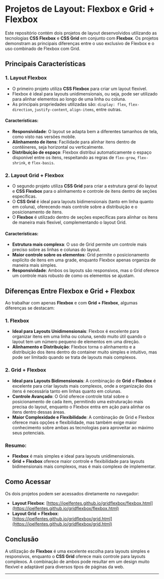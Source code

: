 # Projetos de Layout: Flexbox e Grid + Flexbox

Este repositório contém dois projetos de layout desenvolvidos utilizando as tecnologias **CSS Flexbox** e **CSS Grid** em conjunto com **Flexbox**. Os projetos demonstram as principais diferenças entre o uso exclusivo de Flexbox e o uso combinado de Flexbox com Grid.

## Principais Características

### 1. **Layout Flexbox**
- O primeiro projeto utiliza **CSS Flexbox** para criar um layout flexível.
- Flexbox é ideal para layouts unidimensionais, ou seja, pode ser utilizado para alinhar elementos ao longo de uma linha ou coluna.
- As principais propriedades utilizadas são: `display: flex`, `flex-direction`, `justify-content`, `align-items`, entre outras.

#### Características:
- **Responsividade**: O layout se adapta bem a diferentes tamanhos de tela, como visto nas versões mobile.
- **Alinhamento de itens**: Facilidade para alinhar itens dentro de contêineres, seja horizontal ou verticalmente.
- **Distribuição de espaço**: Flexbox distribui automaticamente o espaço disponível entre os itens, respeitando as regras de `flex-grow`, `flex-shrink`, e `flex-basis`.

### 2. **Layout Grid + Flexbox**
- O segundo projeto utiliza **CSS Grid** para criar a estrutura geral do layout e **CSS Flexbox** para o alinhamento e controle de itens dentro de seções específicas.
- O **CSS Grid** é ideal para layouts bidimensionais (tanto em linha quanto em coluna), oferecendo mais controle sobre a distribuição e o posicionamento de itens.
- O **Flexbox** é utilizado dentro de seções específicas para alinhar os itens de maneira mais flexível, complementando o layout Grid.

#### Características:
- **Estrutura mais complexa**: O uso de Grid permite um controle mais preciso sobre as linhas e colunas do layout.
- **Maior controle sobre os elementos**: Grid permite o posicionamento explícito de itens em uma grade, enquanto Flexbox apenas organiza de maneira mais simples.
- **Responsividade**: Ambos os layouts são responsivos, mas o Grid oferece um controle mais robusto de como os elementos se ajustam.

## Diferenças Entre Flexbox e Grid + Flexbox

Ao trabalhar com apenas **Flexbox** e com **Grid + Flexbox**, algumas diferenças se destacam:

### 1. **Flexbox**
- **Ideal para Layouts Unidimensionais**: Flexbox é excelente para organizar itens em uma linha ou coluna, sendo muito útil quando o layout tem um número pequeno de elementos em uma direção.
- **Alinhamento e Distribuição**: Flexbox torna o alinhamento e a distribuição dos itens dentro do container muito simples e intuitivo, mas pode ser limitado quando se trata de layouts mais complexos.

### 2. **Grid + Flexbox**
- **Ideal para Layouts Bidimensionais**: A combinação de **Grid** e **Flexbox** é excelente para criar layouts mais complexos, onde a organização dos itens é necessária tanto em linhas quanto em colunas.
- **Controle Avançado**: O Grid oferece controle total sobre o posicionamento de cada item, permitindo uma estruturação mais precisa do layout, enquanto o Flexbox entra em ação para alinhar os itens dentro dessas áreas.
- **Maior Complexidade e Flexibilidade**: A combinação de Grid e Flexbox oferece mais opções e flexibilidade, mas também exige maior conhecimento sobre ambas as tecnologias para aproveitar ao máximo seus potenciais.

### Resumo:
- **Flexbox** é mais simples e ideal para layouts unidimensionais.
- **Grid + Flexbox** oferece maior controle e flexibilidade para layouts bidimensionais mais complexos, mas é mais complexo de implementar.

## Como Acessar

Os dois projetos podem ser acessados diretamente no navegador:

- **Layout Flexbox**: [https://joelfentes.github.io/gridflexbox/flexbox.html](https://joelfentes.github.io/gridflexbox/flexbox.html)
- **Layout Grid + Flexbox**: [https://joelfentes.github.io/gridflexbox/grid.html](https://joelfentes.github.io/gridflexbox/grid.html)

## Conclusão

A utilização de **Flexbox** é uma excelente escolha para layouts simples e responsivos, enquanto o **CSS Grid** oferece mais controle para layouts complexos. A combinação de ambos pode resultar em um design muito flexível e adaptável para diversos tipos de páginas da web.

---
